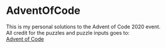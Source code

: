 # AdventOfCode

This is my personal solutions to the Advent of Code 2020 event. <br>
All credit for the puzzles and puzzle inputs goes to: <br>
[Advent of Code](https://adventofcode.com/)
